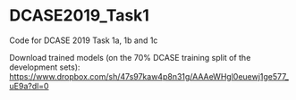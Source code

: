 # DCASE2019_Task1
Code for DCASE 2019 Task 1a, 1b and 1c

Download trained models (on the 70% DCASE training split of the development sets):
https://www.dropbox.com/sh/47s97kaw4p8n31g/AAAeWHgl0euewj1ge577_uE9a?dl=0
